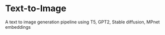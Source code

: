 # Text-to-Image
A text to image generation pipeline using T5, GPT2, Stable diffusion, MPnet embeddings 
